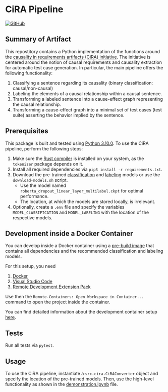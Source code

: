 # CiRA Pipeline

[![GitHub](https://img.shields.io/github/license/JulianFrattini/cira)](./LICENSE)

## Summary of Artifact

This repostitory contains a Python implementation of the functions around the [causality in requirements artifacts (CiRA) initiative](http://www.cira.bth.se/). The initiative is centered around the notion of causal requirements and causality extraction for automatic test case generation. In particular, the main pipeline offers the following functionality:

1. Classifying a sentence regarding its causality (binary classification: causal/non-causal)
2. Labeling the elements of a causal relationship within a causal sentence.
3. Transforming a labeled sentence into a cause-effect graph representing the causal relationship.
4. Transforming a cause-effect graph into a minimal set of test cases (test suite) asserting the behavior implied by the sentence.

## Prerequisites

This package is built and tested using [Python 3.10.0](https://www.python.org/downloads/release/python-3100/). To use the CiRA pipeline, perform the following steps:

1. Make sure the [Rust compiler](https://www.rust-lang.org/tools/install) is installed on your system, as the `tokenizer` package depends on it.
2. Install all required dependencies via `pip3 install -r requirements.txt`.
3. Download the pre-trained [classification](https://zenodo.org/record/5159501#.Ytq28ITP3-g) and [labeling](https://zenodo.org/record/5550387#.Ytq3QYTP3-g) models or use the `download-models.sh` script.
    - Use the model named `roberta_dropout_linear_layer_multilabel.ckpt` for optimal performance.
    - The location, at which the models are stored locally, is irrelevant.
4. Optionally, create a `.env` file and specify the variables `MODEL_CLASSIFICATION` and `MODEL_LABELING` with the location of the respective models.

## Development inside a Docker Container

You can develop inside a Docker container using a [pre-build image](https://hub.docker.com/r/andib/cira-dev) that contains all dependencies and the recommended classification and labeling models.

For this setup, you need

1. [Docker](https://www.docker.com)
2. [Visual Studio Code](https://code.visualstudio.com)
3. [Remote Development Extension Pack](https://marketplace.visualstudio.com/items?itemName=ms-vscode-remote.vscode-remote-extensionpack)

Use then the `Remote-Containers: Open Workspace in Container...` command to open the project inside the container.

You can find detailed information about the development container setup [here](https://code.visualstudio.com/docs/remote/containers).

## Tests

Run all tests via `pytest`.

## Usage

To use the CiRA pipeline, instantiate a `src.cira.CiRAConverter` object and specify the location of the pre-trained models.
Then, use the high-level functionality as shown in the [demonstration.ipynb](./demonstration.ipynb) file.
